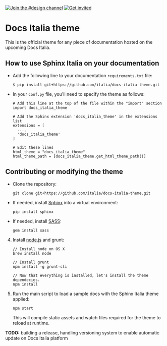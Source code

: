 [![Join the #design channel](https://img.shields.io/badge/Slack%20channel-%23design-blue.svg)](https://developersitalia.slack.com/messages/C7658JRJR)
[![Get invited](https://slack.developers.italia.it/badge.svg)](https://slack.developers.italia.it/)

# Docs Italia theme

This is the official theme for any piece of documentation hosted on the
upcoming Docs Italia.

## How to use Sphinx Italia on your documentation

* Add the following line to your documentation `requirements.txt` file:

    ```
    $ pip install git+https://github.com/italia/docs-italia-theme.git
    ```

* In your `conf.py` file, you'll need to specify the theme as follows:

    ```
    # Add this line at the top of the file within the "import" section
    import docs_italia_theme

    # Add the Sphinx extension 'docs_italia_theme' in the extensions list
    extensions = [
      ...,
      'docs_italia_theme'
    ]

    # Edit these lines
    html_theme = "docs_italia_theme"
    html_theme_path = [docs_italia_theme.get_html_theme_path()]
    ```

## Contributing or modifying the theme

* Clone the repository:

    ```
    git clone git+https://github.com/italia/docs-italia-theme.git
    ```

* If needed, install [Sphinx](http://www.sphinx-doc.org/en/stable/) into a virtual environment:

    ```
    pip install sphinx
    ```

* If needed, install [SASS](http://sass-lang.com/):

    ```
    gem install sass
    ```

4. Install [node.js](https://nodejs.org) and grunt:

    ```
    // Install node on OS X
    brew install node

    // Install grunt
    npm install -g grunt-cli

    // Now that everything is installed, let's install the theme dependecies.
    npm install
    ```

5. Run the main script to load a sample docs with the Sphinx Italia theme applied:

    ```
    npm start
    ```

    This will compile static assets and watch files required for the theme to reload at runtime.

**TODO:** building a release, handling versioning system to enable automatic update on Docs Italia platform
